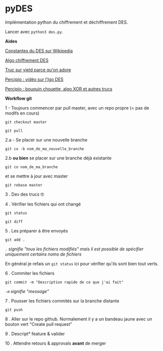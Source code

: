 # pyDES

Implémentation python du chiffrement et déchiffrement DES.

Lancer avec `python3 des.py`.

**Aides**

[Constantes du DES sur Wikipedia](https://fr.wikipedia.org/wiki/Constantes_du_DES)

[Algo chiffrement DES](https://www.commentcamarche.net/contents/204-introduction-au-chiffrement-avec-des)

[Truc sur yield parce qu'on adore](https://www.geeksforgeeks.org/use-yield-keyword-instead-return-keyword-python/)

[Percipio : vidéo sur l'lgo DES](https://reseau-ges.percipio.com/courses/8e8d3e93-0d9c-11e7-b6c3-0242c0a80802/videos/8e8d3ea2-0d9c-11e7-b6c3-0242c0a80802)

[Percipio : bouquin chouette, algo XOR et autres trucs](https://reseau-ges.percipio.com/books/4bc44c80-f383-11e6-ad5d-0242c0a80607)


**Workflow git**

1 - Toujours commencer par pull master, avec un repo propre (= pas de modifs en cours)

`git checkout master`

`git pull`

2.a - Se placer sur une nouvelle branche

`git co -b nom_de_ma_nouvelle_branche`
 
2.b **ou bien** se placer sur une branche déjà existante

`git co nom_de_ma_branche`

et se mettre à jour avec master 

`git rebase master`

3 . Dev des trucs 🤓

4 . Vérifier les fichiers qui ont changé

`git status`

`git diff`

5 . Les préparer à être envoyés
 
`git add .`

*`.` signifie "tous les fichiers modifiés" mais il est possible de spécifier uniquement certains noms de fichiers*

En général je refais un `git status` ici pour vérifier qu'ils sont bien tout verts. 

6 . Commiter les fichiers

`git commit -m "Description rapide de ce que j'ai fait"`

*`-m` signifie "message"*

7 . Pousser les fichiers commités sur la branche distante

`git push`

8 . Aller sur le repo github. Normalement il y a un bandeau jaune avec un bouton vert "Create pull request"

9 . Descript° feature & valider

10 . Attendre retours & approvals **avant** de merger 
